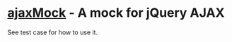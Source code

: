 [ajaxMock](http://semanticsworks.com/) - A mock for jQuery AJAX
==================================================

See test case for how to use it.